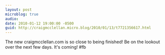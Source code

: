 ```yaml
---
layout: post
microblog: true
audio: 
date: 2010-01-12 19:00:00 -0500
guid: http://craigmcclellan.micro.blog/2010/01/13/t7721356617.html
---
```

The new craigmcclellan.com is so close to being finished!  Be on the lookout over the next few days.  It's coming! #fb
